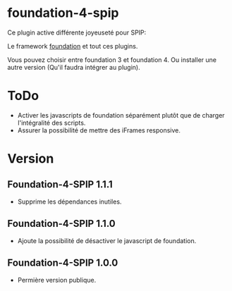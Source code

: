 foundation-4-spip
=================

Ce plugin active différente joyeuseté pour SPIP:

Le framework [foundation](http://foundation.zurb.com/) et tout ces plugins.

Vous pouvez choisir entre foundation 3 et foundation 4. Ou installer une autre version (Qu'il faudra intégrer au plugin).

# ToDo

* Activer les javascripts de foundation séparément plutôt que de charger l'intégralité des scripts.
* Assurer la possibilité de mettre des iFrames responsive.

# Version

## Foundation-4-SPIP 1.1.1

* Supprime les dépendances inutiles.

## Foundation-4-SPIP 1.1.0

* Ajoute la possibilité de désactiver le javascript de foundation.

## Foundation-4-SPIP 1.0.0

* Permière version publique.
